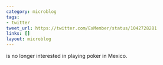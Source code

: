 ```yaml
---
category: microblog
tags:
- twitter
tweet_url: https://twitter.com/ExMember/status/1042728281
links: []
layout: microblog
---
```

is no longer interested in playing poker in Mexico.

